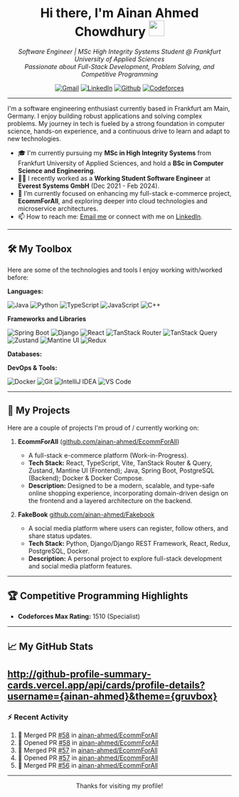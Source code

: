 <div align="center">
  <a href="[YOUR_LINKEDIN_URL_HERE_OR_REMOVE_LINK_TAG]">
    </a>
</div>

<h1 align="center">Hi there, I'm Ainan Ahmed Chowdhury <img src="https://media.giphy.com/media/hvRJCLFzcasrR4ia7z/giphy.gif" width="35"></h1>
<p align="center">
  <em>Software Engineer | MSc High Integrity Systems Student @ Frankfurt University of Applied Sciences <br /> Passionate about Full-Stack Development, Problem Solving, and Competitive Programming</em>
</p>

<p align="center">
  <a href="mailto:a.ahmed.chy@gmail.com"><img src="https://img.shields.io/badge/Gmail-D14836?style=for-the-badge&logo=gmail&logoColor=white" alt="Gmail"/></a>
  <a href="https://linkedin.com/in/ainan-ahmed"><img src="https://img.shields.io/badge/LinkedIn-0077B5?style=for-the-badge&logo=linkedin&logoColor=white" alt="LinkedIn"/></a>
  <a href="https://github.com/ainan-ahmed"><img src="https://img.shields.io/badge/GitHub-100000?style=for-the-badge&logo=github&logoColor=white" alt="Github"/></a>
  <a href="https://codeforces.com/profile/ainan.ahmed"><img src="https://img.shields.io/badge/Codeforces-445f9d?style=for-the-badge&logo=Codeforces&logoColor=white" alt="Codeforces"/></a>
</p>

---

I'm a software engineering enthusiast currently based in Frankfurt am Main, Germany. I enjoy building robust applications and solving complex problems. My journey in tech is fueled by a strong foundation in computer science, hands-on experience, and a continuous drive to learn and adapt to new technologies.

* 🎓 I'm currently pursuing my **MSc in High Integrity Systems** from Frankfurt University of Applied Sciences, and hold a **BSc in Computer Science and Engineering**.
* 👨‍💻 I recently worked as a **Working Student Software Engineer** at **Everest Systems GmbH** (Dec 2021 - Feb 2024).
* 🔭 I’m currently focused on enhancing my full-stack e-commerce project, **EcommForAll**, and exploring deeper into cloud technologies and microservice architectures.
* 📫 How to reach me: [Email me](mailto:a.ahmed.chy@gmail.com) or connect with me on [LinkedIn](https://www.linkedin.com/in/ainan-ahmed/).
---

## 🛠️ My Toolbox

Here are some of the technologies and tools I enjoy working with/worked before:

**Languages:**
<p align="left">
  <img src="https://img.shields.io/badge/Java-ED8B00?style=for-the-badge&logo=openjdk&logoColor=white" alt="Java"/>
  <img src="https://img.shields.io/badge/Python-3776AB?style=for-the-badge&logo=python&logoColor=white" alt="Python"/>
  <img src="https://img.shields.io/badge/TypeScript-3178C6?style=for-the-badge&logo=typescript&logoColor=white" alt="TypeScript"/>
  <img src="https://img.shields.io/badge/JavaScript-F7DF1E?style=for-the-badge&logo=javascript&logoColor=black" alt="JavaScript"/>
  <img src="https://img.shields.io/badge/C%2B%2B-00599C?style=for-the-badge&logo=c%2B%2B&logoColor=white" alt="C++"/>
</p>

**Frameworks and Libraries**
<p align="left">
	  <img src="https://img.shields.io/badge/Spring_Boot-6DB33F?style=for-the-badge&logo=spring-boot&logoColor=white" alt="Spring Boot"/>
	  <img src="https://img.shields.io/badge/Django-092E20?style=for-the-badge&logo=django&logoColor=white" alt="Django"/>
	  <img src="https://img.shields.io/badge/React-20232A?style=for-the-badge&logo=react&logoColor=61DAFB" alt="React"/>
	  <img src="https://img.shields.io/badge/TanStack_Router-EF4444?style=for-the-badge&logo=tanstack&logoColor=white" alt="TanStack Router"/>
	  <img src="https://img.shields.io/badge/TanStack_Query-FF4154?style=for-the-badge&logo=tanstack&logoColor=white" alt="TanStack Query"/>
	  <img src="https://img.shields.io/badge/Zustand-764ABC?style=for-the-badge&logoColor=white" alt="Zustand"/> <img src="https://img.shields.io/badge/Mantine_UI-339AF0?style=for-the-badge&logo=mantine&logoColor=white" alt="Mantine UI"/>
	  <img src="https://img.shields.io/badge/Redux-593D88?style=for-the-badge&logo=redux&logoColor=white" alt="Redux"/>
	
</p>

**Databases:**
<p align="left>
	  <img src="https://img.shields.io/badge/PostgreSQL-4169E1?style=for-the-badge&logo=postgresql&logoColor=white" alt="PostgreSQL"/>
</p>

**DevOps & Tools:**
<p align="left">
  <img src="https://img.shields.io/badge/Docker-2496ED?style=for-the-badge&logo=docker&logoColor=white" alt="Docker"/>
  <img src="https://img.shields.io/badge/Git-F05032?style=for-the-badge&logo=git&logoColor=white" alt="Git"/>
  <img src="https://img.shields.io/badge/IntelliJ_IDEA-000000.svg?style=for-the-badge&logo=intellij-idea&logoColor=white" alt="IntelliJ IDEA"/>
  <img src="https://img.shields.io/badge/VS_Code-007ACC?style=for-the-badge&logo=visual-studio-code&logoColor=white" alt="VS Code"/>
</p>

---

## 🚀 My Projects

Here are a couple of projects I'm proud of / currently working on:

1.  **EcommForAll** ([github.com/ainan-ahmed/EcommForAll](https://github.com/ainan-ahmed/EcommForAll))
    * A full-stack e-commerce platform (Work-in-Progress).
    * **Tech Stack:** React, TypeScript, Vite, TanStack Router & Query, Zustand, Mantine UI (Frontend); Java, Spring Boot, PostgreSQL (Backend); Docker & Docker Compose.
    * **Description:** Designed to be a modern, scalable, and type-safe online shopping experience, incorporating domain-driven design on the frontend and a layered architecture on the backend.

2.  **FakeBook**  [github.com/ainan-ahmed/Fakebook](https://github.com/ainan-ahmed/Fakebook)
    * A social media platform where users can register, follow others, and share status updates.
    * **Tech Stack:** Python, Django/Django REST Framework, React, Redux, PostgreSQL, Docker.
    * **Description:** A personal project to explore full-stack development and social media platform features.
---

## 🏆 Competitive Programming Highlights

* **Codeforces Max Rating:** 1510 (Specialist)

---

## 📈 My GitHub Stats
http://github-profile-summary-cards.vercel.app/api/cards/profile-details?username={ainan-ahmed}&theme={gruvbox}
---
### :zap: Recent Activity
<!--START_SECTION:activity-->
1. 🎉 Merged PR [#58](https://github.com/ainan-ahmed/EcommForAll/pull/58) in [ainan-ahmed/EcommForAll](https://github.com/ainan-ahmed/EcommForAll)
2. 💪 Opened PR [#58](https://github.com/ainan-ahmed/EcommForAll/pull/58) in [ainan-ahmed/EcommForAll](https://github.com/ainan-ahmed/EcommForAll)
3. 🎉 Merged PR [#57](https://github.com/ainan-ahmed/EcommForAll/pull/57) in [ainan-ahmed/EcommForAll](https://github.com/ainan-ahmed/EcommForAll)
4. 💪 Opened PR [#57](https://github.com/ainan-ahmed/EcommForAll/pull/57) in [ainan-ahmed/EcommForAll](https://github.com/ainan-ahmed/EcommForAll)
5. 🎉 Merged PR [#56](https://github.com/ainan-ahmed/EcommForAll/pull/56) in [ainan-ahmed/EcommForAll](https://github.com/ainan-ahmed/EcommForAll)
<!--END_SECTION:activity-->

---
<p align="center">
  Thanks for visiting my profile!
</p>
